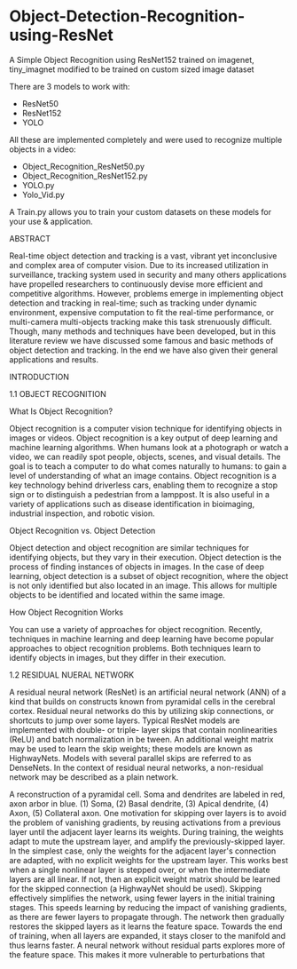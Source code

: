 # Object-Detection-Recognition-using-ResNet
A Simple Object Recognition using ResNet152 trained on imagenet, tiny_imagnet modified to be trained on custom sized image dataset

There are 3 models to work with:
  - ResNet50
  - ResNet152
  - YOLO

All these are implemented completely and were used to recognize multiple objects in a video:
  - Object_Recognition_ResNet50.py
  - Object_Recognition_ResNet152.py
  - YOLO.py
  - Yolo_Vid.py

A Train.py allows you to train your custom datasets on these models for your use & application.


ABSTRACT

Real-time object detection and tracking is a vast, vibrant yet inconclusive and complex area of computer vision.
Due to its increased utilization in surveillance, tracking system used in security and many others applications have propelled researchers 
to continuously devise more efficient and competitive algorithms. However, problems emerge in implementing object detection and tracking in 
real-time; such as tracking under dynamic environment, expensive computation to fit the real-time performance, or multi-camera multi-objects
tracking make this task strenuously difficult. Though, many methods and techniques have been developed, but in this literature review we 
have discussed some famous and basic methods of object detection and tracking. In the end we have also given their general applications and
results.


INTRODUCTION

 1.1 OBJECT RECOGNITION
 
What Is Object Recognition?

Object recognition is a computer vision technique for identifying objects in images or videos. 
Object recognition is a key output of deep learning and machine learning algorithms. When humans look at a photograph or watch a video, 
we can readily spot people, objects, scenes, and visual details. The goal is to teach a computer to do what comes naturally to humans: 
to gain a level of understanding of what an image contains.
Object recognition is a key technology behind driverless cars, enabling them to recognize a stop sign or to distinguish a pedestrian from
a lamppost. It is also useful in a variety of applications such as disease identification in bioimaging, industrial inspection, and robotic vision.

Object Recognition vs. Object Detection

Object detection and object recognition are similar techniques for identifying objects, but they vary in their execution. Object detection is the process of finding instances of objects in images. In the case of deep learning, object detection is a subset of object recognition, where the object is not only identified but also located in an image. This allows for multiple objects to be identified and located within the same image.

How Object Recognition Works

You can use a variety of approaches for object recognition. Recently, techniques in machine learning and deep learning have become popular approaches to object recognition problems. Both techniques learn to identify objects in images, but they differ in their execution.

1.2 RESIDUAL NUERAL NETWORK

A residual neural network (ResNet) is an artificial neural network (ANN) of a kind that builds on constructs known from pyramidal cells in
the cerebral cortex. Residual neural networks do this by utilizing skip connections, or shortcuts to jump over some layers.
Typical ResNet models are implemented with double- or triple- layer skips that contain nonlinearities (ReLU) and batch normalization in be
tween. An additional weight matrix may be used to learn the skip weights; these models are known as HighwayNets. Models with several parallel
skips are referred to as DenseNets. In the context of residual neural networks, a non-residual network may be described as a plain network.

A reconstruction of a pyramidal cell. Soma and dendrites are labeled in red, axon arbor in blue. (1) Soma, (2) Basal dendrite, (3) Apical dendrite, (4) Axon, (5) Collateral axon.
One motivation for skipping over layers is to avoid the problem of vanishing gradients, by reusing activations from a previous layer until
the adjacent layer learns its weights. During training, the weights adapt to mute the upstream layer, and amplify the previously-skipped
layer. In the simplest case, only the weights for the adjacent layer's connection are adapted, with no explicit weights for the upstream
layer. This works best when a single nonlinear layer is stepped over, or when the intermediate layers are all linear. If not, then an 
explicit weight matrix should be learned for the skipped connection (a HighwayNet should be used).
Skipping effectively simplifies the network, using fewer layers in the initial training stages. This speeds learning by reducing the 
impact of vanishing gradients, as there are fewer layers to propagate through. The network then gradually restores the skipped layers as 
it learns the feature space. Towards the end of training, when all layers are expanded, it stays closer to the manifold and thus learns 
faster. A neural network without residual parts explores more of the feature space. This makes it more vulnerable to perturbations that 
